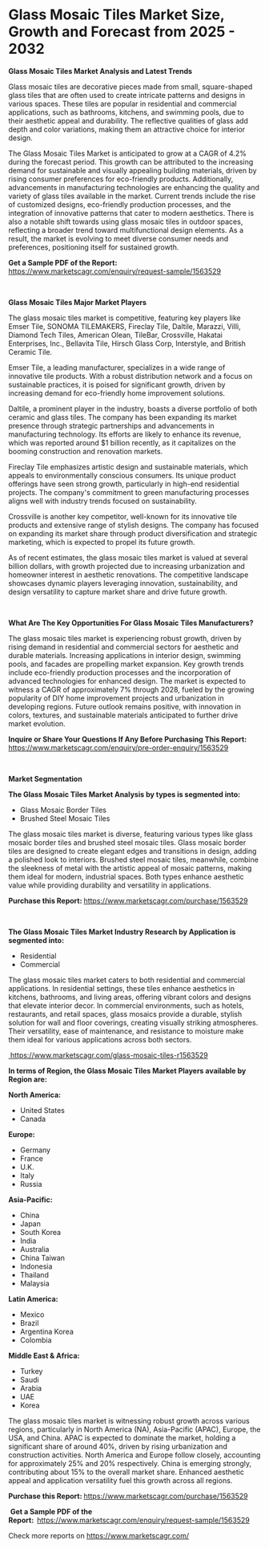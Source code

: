 <p><h1>Glass Mosaic Tiles Market Size, Growth and Forecast from 2025 - 2032</h1></p><p><strong>Glass Mosaic Tiles Market Analysis and Latest Trends</strong></p>
<p><p>Glass mosaic tiles are decorative pieces made from small, square-shaped glass tiles that are often used to create intricate patterns and designs in various spaces. These tiles are popular in residential and commercial applications, such as bathrooms, kitchens, and swimming pools, due to their aesthetic appeal and durability. The reflective qualities of glass add depth and color variations, making them an attractive choice for interior design.</p><p>The Glass Mosaic Tiles Market is anticipated to grow at a CAGR of 4.2% during the forecast period. This growth can be attributed to the increasing demand for sustainable and visually appealing building materials, driven by rising consumer preferences for eco-friendly products. Additionally, advancements in manufacturing technologies are enhancing the quality and variety of glass tiles available in the market. Current trends include the rise of customized designs, eco-friendly production processes, and the integration of innovative patterns that cater to modern aesthetics. There is also a notable shift towards using glass mosaic tiles in outdoor spaces, reflecting a broader trend toward multifunctional design elements. As a result, the market is evolving to meet diverse consumer needs and preferences, positioning itself for sustained growth.</p></p>
<p><strong>Get a Sample PDF of the Report:&nbsp;</strong> <a href="https://www.marketscagr.com/enquiry/request-sample/1563529?utm_campaign=2650&utm_medium=2&utm_source=Github&utm_content=ia&utm_term=02042025&utm_id=glass-mosaic-tiles">https://www.marketscagr.com/enquiry/request-sample/1563529</a></p>
<p>&nbsp;</p>
<p><strong>Glass Mosaic Tiles Major Market Players</strong></p>
<p><p>The glass mosaic tiles market is competitive, featuring key players like Emser Tile, SONOMA TILEMAKERS, Fireclay Tile, Daltile, Marazzi, Villi, Diamond Tech Tiles, American Olean, TileBar, Crossville, Hakatai Enterprises, Inc., Bellavita Tile, Hirsch Glass Corp, Interstyle, and British Ceramic Tile. </p><p>Emser Tile, a leading manufacturer, specializes in a wide range of innovative tile products. With a robust distribution network and a focus on sustainable practices, it is poised for significant growth, driven by increasing demand for eco-friendly home improvement solutions.</p><p>Daltile, a prominent player in the industry, boasts a diverse portfolio of both ceramic and glass tiles. The company has been expanding its market presence through strategic partnerships and advancements in manufacturing technology. Its efforts are likely to enhance its revenue, which was reported around $1 billion recently, as it capitalizes on the booming construction and renovation markets.</p><p>Fireclay Tile emphasizes artistic design and sustainable materials, which appeals to environmentally conscious consumers. Its unique product offerings have seen strong growth, particularly in high-end residential projects. The company's commitment to green manufacturing processes aligns well with industry trends focused on sustainability.</p><p>Crossville is another key competitor, well-known for its innovative tile products and extensive range of stylish designs. The company has focused on expanding its market share through product diversification and strategic marketing, which is expected to propel its future growth.</p><p>As of recent estimates, the glass mosaic tiles market is valued at several billion dollars, with growth projected due to increasing urbanization and homeowner interest in aesthetic renovations. The competitive landscape showcases dynamic players leveraging innovation, sustainability, and design versatility to capture market share and drive future growth.</p></p>
<p>&nbsp;</p>
<p><strong>What Are The Key Opportunities For Glass Mosaic Tiles Manufacturers?</strong></p>
<p><p>The glass mosaic tiles market is experiencing robust growth, driven by rising demand in residential and commercial sectors for aesthetic and durable materials. Increasing applications in interior design, swimming pools, and facades are propelling market expansion. Key growth trends include eco-friendly production processes and the incorporation of advanced technologies for enhanced design. The market is expected to witness a CAGR of approximately 7% through 2028, fueled by the growing popularity of DIY home improvement projects and urbanization in developing regions. Future outlook remains positive, with innovation in colors, textures, and sustainable materials anticipated to further drive market evolution.</p></p>
<p><strong>Inquire or Share Your Questions If Any Before Purchasing This Report:</strong> <a href="https://www.marketscagr.com/enquiry/pre-order-enquiry/1563529?utm_campaign=2650&utm_medium=2&utm_source=Github&utm_content=ia&utm_term=02042025&utm_id=glass-mosaic-tiles">https://www.marketscagr.com/enquiry/pre-order-enquiry/1563529</a></p>
<p>&nbsp;</p>
<p><strong>Market Segmentation</strong></p>
<p><strong>The Glass Mosaic Tiles Market Analysis by types is segmented into:</strong></p>
<p><ul><li>Glass Mosaic Border Tiles</li><li>Brushed Steel Mosaic Tiles</li></ul></p>
<p><p>The glass mosaic tiles market is diverse, featuring various types like glass mosaic border tiles and brushed steel mosaic tiles. Glass mosaic border tiles are designed to create elegant edges and transitions in design, adding a polished look to interiors. Brushed steel mosaic tiles, meanwhile, combine the sleekness of metal with the artistic appeal of mosaic patterns, making them ideal for modern, industrial spaces. Both types enhance aesthetic value while providing durability and versatility in applications.</p></p>
<p><strong>Purchase this Report:&nbsp;</strong><a href="https://www.marketscagr.com/purchase/1563529?utm_campaign=2650&utm_medium=2&utm_source=Github&utm_content=ia&utm_term=02042025&utm_id=glass-mosaic-tiles">https://www.marketscagr.com/purchase/1563529</a></p>
<p>&nbsp;</p>
<p><strong>The Glass Mosaic Tiles Market Industry Research by Application is segmented into:</strong></p>
<p><ul><li>Residential</li><li>Commercial</li></ul></p>
<p><p>The glass mosaic tiles market caters to both residential and commercial applications. In residential settings, these tiles enhance aesthetics in kitchens, bathrooms, and living areas, offering vibrant colors and designs that elevate interior decor. In commercial environments, such as hotels, restaurants, and retail spaces, glass mosaics provide a durable, stylish solution for wall and floor coverings, creating visually striking atmospheres. Their versatility, ease of maintenance, and resistance to moisture make them ideal for various applications across both sectors.</p></p>
<p><a href="https://www.marketscagr.com/glass-mosaic-tiles-r1563529?utm_campaign=2650&utm_medium=2&utm_source=Github&utm_content=ia&utm_term=02042025&utm_id=glass-mosaic-tiles">&nbsp;https://www.marketscagr.com/glass-mosaic-tiles-r1563529</a></p>
<p><strong>In terms of Region, the Glass Mosaic Tiles Market Players available by Region are:</strong></p>
<p>
    <p> <strong> North America: </strong>
        <ul>
            <li>United States</li>
            <li>Canada</li>
        </ul>
        </p> 
    <p> <strong> Europe: </strong>
        <ul>
            <li>Germany</li>
            <li>France</li>
            <li>U.K.</li>
            <li>Italy</li>
            <li>Russia</li>
        </ul>
        </p> 
    <p> <strong> Asia-Pacific: </strong>
        <ul>
            <li>China</li>
            <li>Japan</li>
            <li>South Korea</li>
            <li>India</li>
            <li>Australia</li>
            <li>China Taiwan</li>
            <li>Indonesia</li>
            <li>Thailand</li>
            <li>Malaysia</li>
        </ul>
        </p> 
    <p> <strong> Latin America: </strong>
        <ul>
            <li>Mexico</li>
            <li>Brazil</li>
            <li>Argentina Korea</li>
            <li>Colombia</li>
        </ul>
        </p> 
    <p> <strong> Middle East & Africa: </strong>
        <ul>
            <li>Turkey</li>
            <li>Saudi</li>
            <li>Arabia</li>
            <li>UAE</li>
            <li>Korea</li>
        </ul>
    </p>
    </p>
<p><p>The glass mosaic tiles market is witnessing robust growth across various regions, particularly in North America (NA), Asia-Pacific (APAC), Europe, the USA, and China. APAC is expected to dominate the market, holding a significant share of around 40%, driven by rising urbanization and construction activities. North America and Europe follow closely, accounting for approximately 25% and 20% respectively. China is emerging strongly, contributing about 15% to the overall market share. Enhanced aesthetic appeal and application versatility fuel this growth across all regions.</p></p>
<p><strong>Purchase this Report: </strong><a href="https://www.marketscagr.com/purchase/1563529?utm_campaign=2650&utm_medium=2&utm_source=Github&utm_content=ia&utm_term=02042025&utm_id=glass-mosaic-tiles">https://www.marketscagr.com/purchase/1563529</a></p>
<p>&nbsp;<strong>Get a Sample PDF of the Report:&nbsp;&nbsp;</strong><a href="https://www.marketscagr.com/enquiry/request-sample/1563529?utm_campaign=2650&utm_medium=2&utm_source=Github&utm_content=ia&utm_term=02042025&utm_id=glass-mosaic-tiles">https://www.marketscagr.com/enquiry/request-sample/1563529</a></p>
<p><strong></strong></p>
<p>Check more reports on <a href="https://www.marketscagr.com/?utm_campaign=2650&utm_medium=2&utm_source=Github&utm_content=ia&utm_term=02042025&utm_id=glass-mosaic-tiles">https://www.marketscagr.com/</a></p>